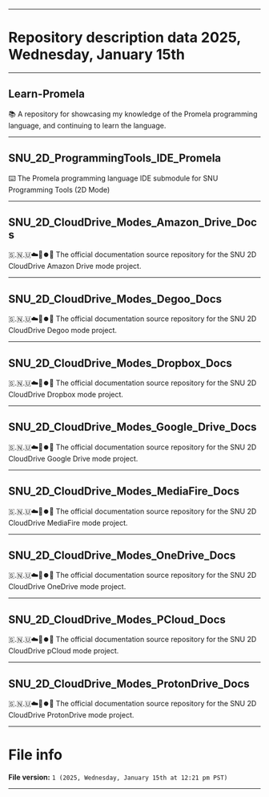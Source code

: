
***

# Repository description data 2025, Wednesday, January 15th

---

## Learn-Promela

📚️ A repository for showcasing my knowledge of the Promela programming language, and continuing to learn the language. 

---

## SNU_2D_ProgrammingTools_IDE_Promela

⌨️ The Promela programming language IDE submodule for SNU Programming Tools (2D Mode)

---

## SNU_2D_CloudDrive_Modes_Amazon_Drive_Docs

🇸.🇳.🇺☁️💽️⏺️📖️ The official documentation source repository for the SNU 2D CloudDrive Amazon Drive mode project.

---

## SNU_2D_CloudDrive_Modes_Degoo_Docs

🇸.🇳.🇺☁️💽️⏺️📖️ The official documentation source repository for the SNU 2D CloudDrive Degoo mode project.

---

## SNU_2D_CloudDrive_Modes_Dropbox_Docs

🇸.🇳.🇺☁️💽️⏺️📖️ The official documentation source repository for the SNU 2D CloudDrive Dropbox mode project.

---

## SNU_2D_CloudDrive_Modes_Google_Drive_Docs

🇸.🇳.🇺☁️💽️⏺️📖️ The official documentation source repository for the SNU 2D CloudDrive Google Drive mode project.

---

## SNU_2D_CloudDrive_Modes_MediaFire_Docs

🇸.🇳.🇺☁️💽️⏺️📖️ The official documentation source repository for the SNU 2D CloudDrive MediaFire mode project.

---

## SNU_2D_CloudDrive_Modes_OneDrive_Docs

🇸.🇳.🇺☁️💽️⏺️📖️ The official documentation source repository for the SNU 2D CloudDrive OneDrive mode project.

---

## SNU_2D_CloudDrive_Modes_PCloud_Docs

🇸.🇳.🇺☁️💽️⏺️📖️ The official documentation source repository for the SNU 2D CloudDrive pCloud mode project.

---

## SNU_2D_CloudDrive_Modes_ProtonDrive_Docs

🇸.🇳.🇺☁️💽️⏺️📖️ The official documentation source repository for the SNU 2D CloudDrive ProtonDrive mode project.

***

# File info

**File version:** `1 (2025, Wednesday, January 15th at 12:21 pm PST)`

***


